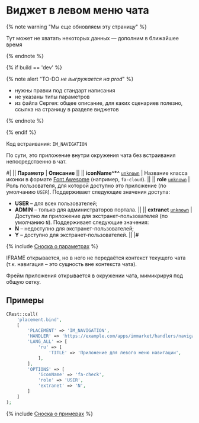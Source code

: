 # Виджет в левом меню чата

{% note warning "Мы еще обновляем эту страницу" %}

Тут может не хватать некоторых данных — дополним в ближайшее время

{% endnote %}

{% if build == 'dev' %}

{% note alert "TO-DO _не выгружается на prod_" %}

- нужны правки под стандарт написания
- не указаны типы параметров
- из файла Сергея: общее описание, для каких сценариев полезно, ссылка на страницу в разделе виджетов

{% endnote %}

{% endif %}

Код встраивания: `IM_NAVIGATION`

По сути, это приложение внутри окружения чата без встраивания непосредственно в чат.

#|
|| **Параметр** | **Описание** ||
|| **iconName^*^**
[`unknown`](../../data-types.md) | Название класса иконки в формате [Font Awesome](https://fontawesome.com/search) (например, `fa-cloud`). ||
|| **role**
[`unknown`](../../data-types.md) | Роль пользователя, для которой доступно это приложение (по умолчанию `USER`). Поддерживает следующие значения доступа:
- **USER** – для всех пользователей;
- **ADMIN** – только для администраторов портала. ||
|| **extranet**
[`unknown`](../../data-types.md) | Доступно ли приложение для экстранет-пользователей (по умолчанию `N`). Поддерживает следующие значения:
- **N** – недоступно для экстранет-пользователей;
- **Y** – доступно для экстранет-пользователей. ||
|#

{% include [Сноска о параметрах](../../../_includes/required.md) %}

IFRAME открывается, но в него не передаётся контекст текущего чата (т.к. навигация – это сущность вне контекста чата).

Фрейм приложения открывается в окружении чата, мимикрируя под общую сетку.

## Примеры

```php
CRest::call(
    'placement.bind',
    [
        'PLACEMENT' => 'IM_NAVIGATION',
        'HANDLER' => 'https://example.com/apps/immarket/handlers/navigation.php',
        'LANG_ALL' => [
            'ru' => [
                'TITLE' => 'Приложение для левого меню навигации',
            ],
        ],
        'OPTIONS' => [
            'iconName' => 'fa-check',
            'role' => 'USER',
            'extranet' => 'N',
        ]
    ]
);
```

{% include [Сноска о примерах](../../../_includes/examples.md) %}